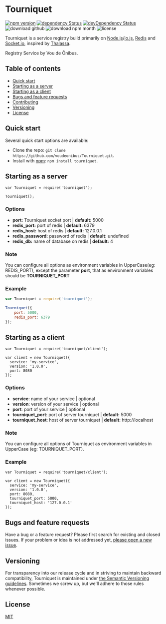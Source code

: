 # Tourniquet

[![npm version](https://img.shields.io/npm/v/tourniquet.svg?style=flat)](https://www.npmjs.com/package/tourniquet)
[![dependency Status](https://img.shields.io/david/voudeonibus/tourniquet.svg?style=flat)](https://david-dm.org/voudeonibus/tourniquet#info=dependencies)
[![devDependency Status](https://img.shields.io/david/dev/voudeonibus/tourniquet.svg?style=flat)](https://david-dm.org/voudeonibus/tourniquet#info=devDependencies)
![download github](https://img.shields.io/github/downloads/voudeonibus/Tourniquet/latest/total.svg)
![download npm month](https://img.shields.io/npm/dm/tourniquet.svg)
![license](https://img.shields.io/npm/l/tourniquet.svg)

Tourniquet is a service registry build primarily on [Node.js](http://nodejs.org/)/[io.js](https://iojs.org/en/index.html), [Redis](http://redis.io/) and [Socket.io](https://github.com/Automattic/socket.io), inspired by [Thalassa](https://github.com/PearsonEducation/thalassa).

Registry Service by Vou de Ônibus.

## Table of contents

- [Quick start](#quick-start)
- [Starting as a server](#starting-as-a-server)
- [Starting as a client](#starting-as-a-client)
- [Bugs and feature requests](#bugs-and-feature-requests)
- [Contributing](#contributing)
- [Versioning](#versioning)
- [License](#license)

## Quick start

Several quick start options are available:

- Clone the repo: `git clone https://github.com/voudeonibus/Tourniquet.git`.
- Install with [npm](https://www.npmjs.com): `npm install tourniquet`.

## Starting as a server

```
var Tourniquet = require('tourniquet');

Tourniquet();
```

### Options

- **port:** Tourniquet socket port | **default:** 5000
- **redis_port:** port of redis | **default:** 6379
- **redis_host:** host of redis | **default:** 127.0.0.1
- **redis_password:** password of redis | **default:** undefined
- **redis_db:** name of database on redis | **default:** 4

### Note

You can configure all options as environment variables in UpperCase(eg: REDIS_PORT), except the parameter **port**, that as environment variables
should be **TOURNIQUET_PORT**

### Example

```javascript
var Tourniquet = require('tourniquet');

Tourniquet({
    port: 5000,
    redis_port: 6379
});
```
## Starting as a client

```
var Tourniquet = require('tourniquet/client');

var client = new Tourniquet({
  service: 'my-service',
  version: '1.0.0',
  port: 8080
});

```

### Options

- **service**: name of your service | optional
- **version**: version of your service | optional
- **port**: port of your service | optional
- **tourniquet_port**: port of server tourniquet | **default:** 5000
- **tourniquet_host**: host of server tourniquet | **default:** http://localhost

### Note

You can configure all options of Tourniquet as environment variables in UpperCase (eg: TOURNIQUET_PORT).

### Example

```
var Tourniquet = require('tourniquet/client');

var client = new Tourniquet({
  service: 'my-service',
  version: '1.0.0',
  port: 8080,
  tourniquet_port: 5000,
  tourniquet_host: '127.0.0.1'
});

```

## Bugs and feature requests

Have a bug or a feature request? Please first search for existing and closed issues. If your problem or idea is not addressed yet, [please open a new issue](https://github.com/voudeonibus/Tourniquet/issues/new).

## Versioning

For transparency into our release cycle and in striving to maintain backward compatibility, Tourniquet is maintained under [the Semantic Versioning guidelines](http://semver.org/). Sometimes we screw up, but we'll adhere to those rules whenever possible.

## License

[MIT](https://github.com/voudeonibus/Tourniquet/blob/master/LICENSE)

